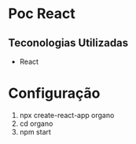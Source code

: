# Poc React

## Teconologias Utilizadas

- React

# Configuração

1. npx create-react-app organo
2. cd organo
3. npm start
